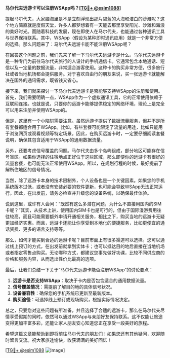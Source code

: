 **马尔代夫远游卡可以注册WSApp吗？[[TG💪+ @esim1088](https://t.me/s/esim1088)]**

提起马尔代夫，大家脑海里是不是立刻浮现出那片碧蓝的大海和洁白的沙滩呢？这个地方简直就是度假天堂，许多人都梦想着有一天能去那里享受阳光、沙滩和海浪的美好时光。而随着科技的发展，现在即使人在马尔代夫，也能通过各种通讯工具与世界保持联系。其中，WSApp（假设为某种即时通讯应用）就是一个非常方便的选择。那么问题来了：马尔代夫远游卡能不能注册WSApp呢？

在回答这个问题之前，我们先来了解一下马尔代夫远游卡是什么。马尔代夫远游卡是一种专门为前往马尔代夫旅行的人设计的手机通信卡。它通常包含本地通话、短信以及一定量的数据流量，非常适合游客使用。这种卡的购买非常方便，很多旅行社或者当地机场都会提供服务。对于喜欢自由行的朋友来说，买一张远游卡就能解决在国外的通讯需求，既省钱又省心。

接下来，我们就来探讨一下马尔代夫远游卡是否能够支持WSApp的注册和使用。首先，我们需要明确一点，WSApp作为一个虚拟通讯工具，它的正常使用依赖于互联网连接。也就是说，只要你的远游卡能够提供稳定的网络环境，理论上是完全可以用来注册并使用WSApp的。

但是，这里有一个小陷阱需要注意。虽然远游卡提供了数据流量服务，但并不是所有套餐都适合用于WSApp。比如，有些套餐可能限定了流量的用途，比如只能用于浏览网页或观看视频等特定场景。因此，在购买远游卡时，一定要仔细阅读套餐说明，确保其包含适用于WSApp的通用数据流量。

另外，还要考虑信号覆盖的问题。马尔代夫由多个岛屿组成，部分地区可能存在信号盲区。如果你选择的住宿地点正好位于这些区域，那么即便你的远游卡有很好的流量套餐，也可能无法正常使用WSApp。所以，在规划行程的时候，最好提前了解所住地区的信号情况。

当然，除了远游卡本身的技术限制外，个人设备也是一个关键因素。如果您的手机系统版本过低，或者没有安装必要的软件更新，也可能会导致WSApp无法正常运行。因此，在出发前，请务必检查并升级您的设备系统，以确保最佳体验。

说到这里，或许有人会问：“既然有这么多潜在问题，为什么不直接用国内的SIM卡呢？”其实，从技术上讲，使用国内SIM卡也是可行的，但由于国际漫游费用往往较高，而且可能需要额外申请开通相关服务，相比之下，购买当地的远游卡无疑更加经济实惠。而且，远游卡还能让你享受到本地化的便捷服务，比如更便宜的通话资费、更多的语言支持等等。

那么，如何才能买到合适的远游卡呢？目前市面上有很多渠道可以选择。您可以通过线上预订的方式，在出发前就拿到实体卡；也可以抵达目的地后直接在当地机场或者指定零售点购买。无论哪种方式，都建议您事先做好功课，比较不同供应商的价格和服务内容，从而选出性价比最高的选项。

最后，让我们总结一下关于“马尔代夫远游卡能否注册WSApp”的讨论要点：

1. **远游卡是否支持WSApp**：取决于卡内是否包含适合的通用数据流量。
2. **信号覆盖情况**：需提前了解目的地的具体信号状况。
3. **设备兼容性**：确保您的手机系统已更新至最新版本。
4. **购买途径**：可选择线上预订或现场购买，根据实际情况决定。

总之，只要您对这些问题有所准备，并且选择了合适的远游卡，那么在马尔代夫尽情享受假期的同时，依然可以通过WSApp与亲朋好友保持联系。这不仅能让旅途变得更加丰富多彩，还能让家人朋友安心知道您正在享受一段美好的旅程。

希望这篇文章能帮助到即将前往马尔代夫的朋友们！如果您还有其他疑问，欢迎随时留言交流。祝大家旅途愉快，收获满满的美好回忆！

[[TG💪+ @esim1088](https://t.me/s/esim1088) ![Image](https://i.postimg.cc/4NQfJmqS/Snipaste-2025-05-13-00-14-12.png)]